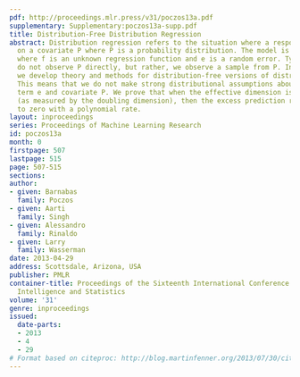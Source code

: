 ```yaml
---
pdf: http://proceedings.mlr.press/v31/poczos13a.pdf
supplementary: Supplementary:poczos13a-supp.pdf
title: Distribution-Free Distribution Regression
abstract: Distribution regression refers to the situation where a response Y depends
  on a covariate P where P is a probability distribution. The model is Y=f(P) + e
  where f is an unknown regression function and e is a random error. Typically, we
  do not observe P directly, but rather, we observe a sample from P. In this paper
  we develop theory and methods for distribution-free versions of distribution regression.
  This means that we do not make strong distributional assumptions about the error
  term e and covariate P. We prove that when the effective dimension is small enough
  (as measured by the doubling dimension), then the excess prediction risk converges
  to zero with a polynomial rate.
layout: inproceedings
series: Proceedings of Machine Learning Research
id: poczos13a
month: 0
firstpage: 507
lastpage: 515
page: 507-515
sections: 
author:
- given: Barnabas
  family: Poczos
- given: Aarti
  family: Singh
- given: Alessandro
  family: Rinaldo
- given: Larry
  family: Wasserman
date: 2013-04-29
address: Scottsdale, Arizona, USA
publisher: PMLR
container-title: Proceedings of the Sixteenth International Conference on Artificial
  Intelligence and Statistics
volume: '31'
genre: inproceedings
issued:
  date-parts:
  - 2013
  - 4
  - 29
# Format based on citeproc: http://blog.martinfenner.org/2013/07/30/citeproc-yaml-for-bibliographies/
---
```

